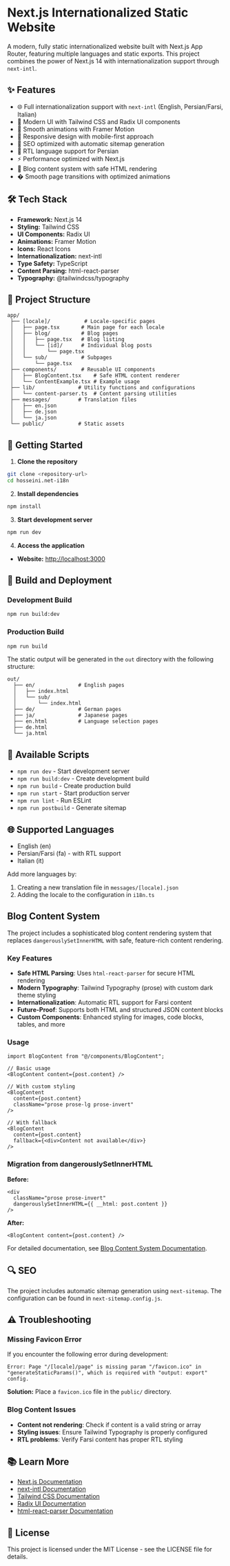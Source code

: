 # Next.js Internationalized Static Website

A modern, fully static internationalized website built with Next.js App Router, featuring multiple languages and static exports. This project combines the power of Next.js 14 with internationalization support through `next-intl`.

## ✨ Features

- 🌐 Full internationalization support with `next-intl` (English, Persian/Farsi, Italian)
- 🎨 Modern UI with Tailwind CSS and Radix UI components
- 🔄 Smooth animations with Framer Motion
- 📱 Responsive design with mobile-first approach
- 🎯 SEO optimized with automatic sitemap generation
- 🚀 RTL language support for Persian
- ⚡ Performance optimized with Next.js
- 📝 Blog content system with safe HTML rendering
- � Smooth page transitions with optimized animations

## 🛠️ Tech Stack

- **Framework:** Next.js 14
- **Styling:** Tailwind CSS
- **UI Components:** Radix UI
- **Animations:** Framer Motion
- **Icons:** React Icons
- **Internationalization:** next-intl
- **Type Safety:** TypeScript
- **Content Parsing:** html-react-parser
- **Typography:** @tailwindcss/typography

## 📁 Project Structure

```text
app/
 ├── [locale]/           # Locale-specific pages
 │   ├── page.tsx       # Main page for each locale
 │   ├── blog/          # Blog pages
 │   │   ├── page.tsx   # Blog listing
 │   │   └── [id]/      # Individual blog posts
 │   │       └── page.tsx
 │   └── sub/           # Subpages
 │       └── page.tsx
 ├── components/        # Reusable UI components
 │   ├── BlogContent.tsx    # Safe HTML content renderer
 │   └── ContentExample.tsx # Example usage
 ├── lib/              # Utility functions and configurations
 │   └── content-parser.ts  # Content parsing utilities
 ├── messages/         # Translation files
 │   ├── en.json
 │   ├── de.json
 │   └── ja.json
 └── public/           # Static assets
```

## 🚀 Getting Started

1. **Clone the repository**

```bash
git clone <repository-url>
cd hosseini.net-i18n
```

2. **Install dependencies**

```bash
npm install
```

3. **Start development server**

```bash
npm run dev
```

4. **Access the application**

- **Website:** [http://localhost:3000](http://localhost:3000)

## 🔨 Build and Deployment

### Development Build

```bash
npm run build:dev
```

### Production Build

```bash
npm run build
```

The static output will be generated in the `out` directory with the following structure:

```text
out/
  ├── en/              # English pages
  │   ├── index.html
  │   └── sub/
  │       └── index.html
  ├── de/              # German pages
  ├── ja/              # Japanese pages
  ├── en.html          # Language selection pages
  ├── de.html
  └── ja.html
```

## 📝 Available Scripts

- `npm run dev` - Start development server
- `npm run build:dev` - Create development build
- `npm run build` - Create production build
- `npm run start` - Start production server
- `npm run lint` - Run ESLint
- `npm run postbuild` - Generate sitemap

## 🌐 Supported Languages

- English (en)
- Persian/Farsi (fa) - with RTL support
- Italian (it)

Add more languages by:

1. Creating a new translation file in `messages/[locale].json`
2. Adding the locale to the configuration in `i18n.ts`

## Blog Content System

The project includes a sophisticated blog content rendering system that replaces `dangerouslySetInnerHTML` with safe, feature-rich content rendering.

### Key Features

- **Safe HTML Parsing**: Uses `html-react-parser` for secure HTML rendering
- **Modern Typography**: Tailwind Typography (prose) with custom dark theme styling
- **Internationalization**: Automatic RTL support for Farsi content
- **Future-Proof**: Supports both HTML and structured JSON content blocks
- **Custom Components**: Enhanced styling for images, code blocks, tables, and more

### Usage

```tsx
import BlogContent from "@/components/BlogContent";

// Basic usage
<BlogContent content={post.content} />

// With custom styling
<BlogContent
  content={post.content}
  className="prose prose-lg prose-invert"
/>

// With fallback
<BlogContent
  content={post.content}
  fallback={<div>Content not available</div>}
/>
```

### Migration from dangerouslySetInnerHTML

**Before:**

```tsx
<div
  className="prose prose-invert"
  dangerouslySetInnerHTML={{ __html: post.content }}
/>
```

**After:**

```tsx
<BlogContent content={post.content} />
```

For detailed documentation, see [Blog Content System Documentation](docs/BLOG_CONTENT_SYSTEM.md).

## 🔍 SEO

The project includes automatic sitemap generation using `next-sitemap`. The configuration can be found in `next-sitemap.config.js`.

## ⚠️ Troubleshooting

### Missing Favicon Error

If you encounter the following error during development:

```
Error: Page "/[locale]/page" is missing param "/favicon.ico" in "generateStaticParams()", which is required with "output: export" config.
```

**Solution:** Place a `favicon.ico` file in the `public/` directory.

### Blog Content Issues

- **Content not rendering**: Check if content is a valid string or array
- **Styling issues**: Ensure Tailwind Typography is properly configured
- **RTL problems**: Verify Farsi content has proper RTL styling

## 📚 Learn More

- [Next.js Documentation](https://nextjs.org/docs)
- [next-intl Documentation](https://next-intl-docs.vercel.app/)
- [Tailwind CSS Documentation](https://tailwindcss.com/docs)
- [Radix UI Documentation](https://www.radix-ui.com/docs/primitives/overview/introduction)
- [html-react-parser Documentation](https://github.com/remarkablemark/html-react-parser)

## 📄 License

This project is licensed under the MIT License - see the LICENSE file for details.
